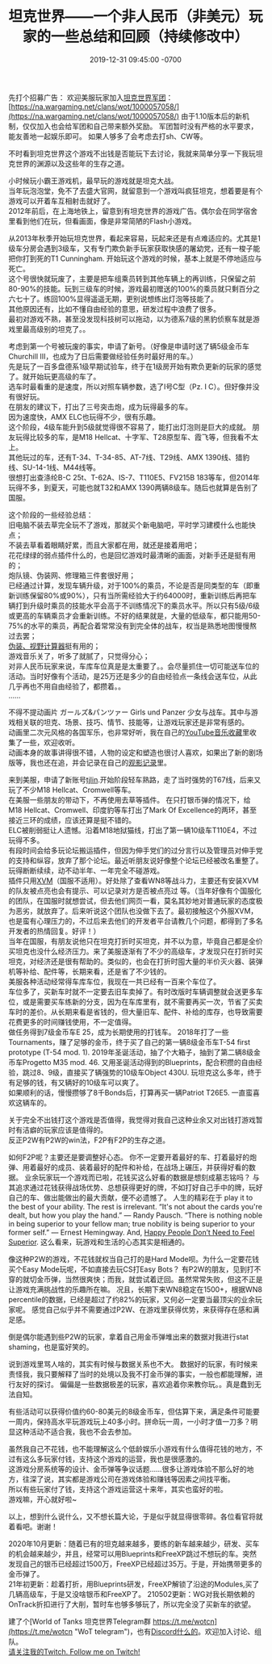 ﻿---
layout: post
title:  "坦克世界——一个非人民币（非美元）玩家的一些总结和回顾（持续修改中）"
date:   2019-12-31 09:45:00 -0700
categories: reviews
---

先打个招募广告：
欢迎美服玩家加入[坦克世界军团](https://na.wargaming.net/clans/wot/1000057058/)：
[https://na.wargaming.net/clans/wot/1000057058/](https://na.wargaming.net/clans/wot/1000057058/)
由于1.10版本后的新机制，仅仅加入也会给军团和自己带来额外奖励。
军团暂时没有严格的水平要求，能友善地一起娱乐即可。
如果人够多了会考虑去打sh、CW等。
  
不时看到坦克世界这个游戏不出钱是否能玩下去讨论，我就来简单分享一下我玩坦克世界的渊源以及这些年的生存之道。  
  
小时候玩小霸王游戏机，最早玩的游戏就是坦克大战。  
当年玩泡泡堂，免不了去盛大官网，就留意到一个游戏叫疯狂坦克，想着要是有个游戏可以开着车互相射击就好了。  
2012年前后，在上海地铁上，留意到有坦克世界的游戏广告。偶尔会在同学宿舍里看到他们在玩，但看画面，像是非常简陋的Flash小游戏。  
  
从2013年秋季开始玩坦克世界，看起来容易，玩起来还是有点难适应的。尤其是1级车分房会遇到3级车，又有专门欺负新手玩家获取快感的屠幼党，还有一梭子能把你打到死的T1 Cunningham. 开始玩这个游戏的时候，基本上就是不停地适应与死亡。  
这个号很快就玩废了，主要是把车组乘员转到其他车辆上的再训练，只保留之前80-90%的技能。玩到三级车的时候，游戏最初赠送的100%的乘员就只剩百分之六七十了。练回100%显得遥遥无期，更别说想练出灯泡等技能了。  
其他原因还有，比如不懂自由经验的意思，研发过程中浪费了很多。  
最初对游戏不熟，甚至没发现科技树可以拖动，以为德系7级的黑豹侦察车就是游戏里最高级别的坦克了。。  
  
考虑到第一个号被玩废的事实，申请了新号。（好像是申请时送了辆5级金币车Churchill III，也成为了日后需要做经验任务时最好用的车。）  
先是玩了一百多盘德系1级早期试验车，终于在1级房开始有欺负更新的玩家的感觉了。就开始玩更高级的车了。  
选车时最看重的是速度，所以对照车辆参数，选了I号C型（Pz. I C）。但好像并没有很好玩。  
在朋友的建议下，打出了三号突击炮，成为玩得最多的车。  
因为速度快，AMX ELC也玩得不少，很有乐趣。  
这个阶段，4级车能升到5级就觉得很不容易了，能打出灯泡则是巨大的成就。
朋友玩得比较多的车，是M18 Hellcat、十字军、T28原型车、霞飞等，但我看不太上。  
其他玩过的车，还有T-34、T-34-85、AT-7线、T29线、AMX 1390线、猎豹线、SU-14-1线、M44线等。  
很想打出查涤纶B-C 25t、T-62A、IS-7、T110E5、FV215B 183等车，但2014年玩得不多，到夏天，可能也就T32和AMX 1390两辆8级车。随后也就算是告别了国服。  
  
这个阶段的一些经验总结：  
旧电脑不装去草完全玩不了游戏，那就买个新电脑吧，平时学习建模什么也能快点；  
不装去草看着眼睛好累，而且大家都在用，就还是接着用吧；  
花花绿绿的弱点插件什么的，也是回忆游戏时最清晰的画面，对新手还是挺有用的；  
炮队镜、伪装网、修理箱三件套很好用；  
已经通过计算，发现车辆升级，对于100%的乘员，不论是否是同类型的车（即重新训练保留80%或90%），只有当所需经验大于约64000时，重新训练后再把车辆打到升级时乘员的技能水平会高于不训练情况下的乘员水平。所以只有5级/6级或更高的车辆乘员才会重新训练。不好的结果就是，大量的低级车，都只能用50-75%的水平的乘员，再配合着常常没有到完全体的战车，权当是熟悉地图慢慢熬过去罢；  
[伪装、视野计算器](http://wotinfo.net/en/camo-calculator "camo-calculator")挺有用的；  
游戏音乐关了，听多了就腻了，只觉得分心；  
对非人民币玩家来说，车库车位真是是太重要了。。会尽量抓住一切可能送车位的活动。当时好像有个活动，是25万还是多少的自由经验点一条线会送车位，从此几乎再也不用自由经验了，都攒着。。  
……    
  
不得不提动画片 ガールズ&パンツァー Girls und Panzer 少女与战车。其中与游戏相关联的坦克、场景、技巧、情节、技能等，让游戏玩家还是非常有感的。  
动画里二次元风格的各国军乐，也非常好听，我在自己的[YouTube音乐收藏](https://www.youtube.com/playlist?list=PLZZ3GNd8F1ATt0pdGE3CbayiJGoJEZj9u "lintj的YouTube音乐")里收集了一些，欢迎收听。  
动画本身的故事讲得很不错，人物的设定和塑造也很讨人喜欢，如果出了新的剧场版等，我也还在追，并会记录在自己的[观影记录](http://www.lintj.com/reviews/2020/02/24/Movies.html "movies")里。  
  
  
来到美服，申请了新账号[tjlin](http://wotinfo.net/en/vehicles?playerid=1011042897&server=US "tjlin wotinfo").开始阶段轻车熟路，走了当时强势的T67线，后来又玩了不少M18 Hellcat、Cromwell等车。  
在美服一些朋友的带动下，不再使用去草等插件。
在只打银币弹的情况下，给M18 Hellcat、Cromwell、印度豹等车打出了Mark Of Excellence的两环，甚至接近三环的成绩，应该还算是挺不错的。  
ELC被削弱挺让人遗憾。沿着M18地狱猫线，打出了第一辆10级车T110E4，不过玩得不多。  
有段时间会给多玩论坛搬运插件，但因为伸手党们的过分言行以及管理员对伸手党的支持和纵容，放弃了那个论坛。最近听朋友说好像整个论坛已经被改名重整了。  
玩得断断续续，动不动半年、一年完全不碰游戏。  
插件只用[XVM](https://modxvm.com/en/download-xvm/ "XVM")（国服不适用）。好处除了查看WN8等战斗力，主要还有安装XVM的队友被点亮也会有提示、可以记录对方是否被点亮过 等。（当年好像有个国服化的团队，在国服时就想尝试，但去他们网页一看，莫名其妙地对普通玩家的态度极为恶劣，就放弃了。后来听说这个团队也没做下去了。最初接触这个外服XVM，也是蛮有心理压力的，不过后来去他们的开发者平台请教几个问题，都得到了多名开发者的热情回复。好评！）  
当年在国服，有朋友说他只在坦克打折时买坦克，并不以为意，毕竟自己都是全价买坦克也没什么经济压力。来了美服逐渐有了不少的高级车，才发现只在打折时买坦克，对经济还是很有帮助的。类似的，也会在打折时囤大量的半价灭火器、装弹机等补给、配件等，长期来看，还是省了不少钱的。  
美服各种活动经常得车库车位，我现在一共已经有一百来个车位了。  
车位多了，买新车时就不一定要去旧车卖掉了。有时改版时车辆调整就会送更多车位，或是需要买车练新的分支，因为在车库里有，就不需要再买一次，节省了买卖车时的差价。从长期来看是省钱的，但大量旧车、配件、补给的库存，也导致需要花费更多的时间赚钱使用，不一定值得。  
做任务得到7级金币车E 25，成为长期使用的打钱车。
2018年打了一些Tournaments，赚了足够的金币，终于买了自己的第一辆8级金币车T-54 first prototype (T-54 mod. 1). 2019年圣诞活动，抽了个大箱子，抽到了第二辆8级金币车Progetto M35 mod. 46. 又用圣诞活动得到的Blueprints，配合积攒的自由经验，跳过8、9级，直接买了辆强势的10级车Object 430U. 玩坦克这么多年，终于有足够的钱，有又辆好的10级车可以爽了。  
如果顺利的话，慢慢攒够了8千Bonds后，打算再买一辆Patriot T26E5. 一直蛮喜欢这辆车的。
  
关于完全不出钱打这个游戏是否值得，我觉得对我自己这种业余又对出钱打游戏暂时有洁癖的玩家应该是值得的。  
反正P2W有P2W的win法，F2P有F2P的生存之道。

如何F2P呢？主要还是要调整好心态。
你不一定要开着最好的车、打着最好的炮弹、用着最好的成员、装着最好的配件和补给，在战场上碾压，并获得好看的数据。
业余玩家玩一个游戏而已啦，花钱买这么好看的数据是想刻成墓志铭吗？
与其追求通过花钱获得战场优势、总想获得更好的牌，不如打好自己手中的牌，玩好自己的车、做出能做出的最大贡献，便不必遗憾了。
人生的精彩在于 play it to the best of your ability. The rest is irrelevant.
“It's not about the cards you're dealt, but how you play the hand.” ― Randy Pausch.
“There is nothing noble in being superior to your fellow man; true nobility is being superior to your former self.” ― Ernest Hemingway.
And, [Happy People Don’t Need to Feel Superior](https://greatergood.berkeley.edu/article/item/happy_people_dont_need_to_feel_superior).
这么看来，玩游戏和生活的心态其实是相通的。

像这种P2W的游戏，不花钱就权当自己打的是Hard Mode呗。为什么一定要花钱买个Easy Mode玩呢，不如直接去玩CS打Easy Bots？
有P2W的朋友，见到打不穿的就切金币弹，当然很爽快；而我，就尝试着迂回。虽然常常失败，但这不正是让游戏充满挑战性的乐趣所在嘛。
况且，长期下来WN8稳定在1500+，根据WN8 percentile的数据，已经是超过了约82%的玩家，又何必一定要当最顶尖的业余玩家呢。
感觉自己似乎并不需要通过P2W、在游戏里获得优势，来获得存在感和满足感。

倒是偶尔能遇到些P2W的玩家，拿着自己用金币弹堆出来的数据对我进行stat shaming，也是蛮好笑的。

说到游戏里骂人啥的，其实有时候与数据关系也不大。
数据好的玩家，有时候来责怪我，我只要解释了当时的处境以及我不打金币弹的事实，一般也都能理解，进行友好的探讨。
偏偏是一些数据极差的玩家，喜欢追着你来教你玩。。真是蠢到无法自知。

有些活动可以获得价值约60-80美元的8级金币车，但估算下来，满足条件可能要一周内，保持高水平玩游戏玩上40多小时。拼命玩一周，一小时才值一刀多？明显这种活动不适合我，我也不会去参加。  
  
虽然我自己不花钱，也不能理解这么个低龄娱乐小游戏有什么值得花钱的地方，不过有这么多玩家付钱，支持这个游戏的运营，我也是很感激的。  
这游戏分房系统等的设计、金币弹等争议话题……很多让游戏体验不那么好的地方，往深了说，其实都是游戏公司在游戏体验和赚钱等因素之间找平衡。  
所以有些玩家付了钱，支持这个游戏运营这十来年，其实也蛮好的啦。  
游戏嘛，开心就好啦~  
  
以上，想到什么说什么，又不想长篇大论，于是似乎就显得很零碎。各位看官将就着看吧。谢谢！  
  
2020年10月更新：随着已有的坦克越来越多，要练的新车越来越少，研发、买车的机会越来越少，并且，经常可以用Blueprints和FreeXP跳过不想玩的车。突然发现自己的银币已经超过1500万，FreeXP已经超过35万。于是，开始携带更多的金币弹了。  
21年初更新：趁着打折，用Blueprints研发，FreeXP解锁了沿途的Modules,买了几辆高级车，于是又没啥银币和FreeXP了。
210502更新：WG对我长期依赖的OnTrack折扣进行了大削，暂时车也够多够玩了，所以完全没了买新车的欲望。
  
  
建了个[World of Tanks 坦克世界Telegram群 https://t.me/wotcn](https://t.me/wotcn "WoT telegram")，也有[Discord什么的](https://discord.gg/d6XaQyq "Discord lintj")。欢迎加入讨论、组队。  
[请关注我的Twitch. Follow me on Twitch!](https://www.twitch.tv/gclintj "Twitch")  
